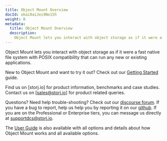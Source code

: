 ```yaml
---
title: Object Mount Overview
docId: okai0aiJei9No1Sh
weight: 0
metadata:
  title: Object Mount Overview
  description:
    Object Mount lets you interact with object storage as if it were a fast native file system with POSIX compatibility that can run any new or existing applications.
---
```


Object Mount lets you interact with object storage as if it were a fast native file system with POSIX compatibility that can run any new or existing applications.

New to Object Mount and want to try it out? Check out our [Getting Started](object-mount/getting-started/intro) guide.

Find us on [storj.io] for product information, benchmarks and case studies. Contact us on [sales@storj.io] for product related queries.

Questions? Need help trouble-shooting? Check out our [discourse forum](https://forum.storj.io/). If you have a bug to report, help us help you by reporting it on our [github](https://github.com/storj/storj). 
If you are on the Professional or Enterprise tiers, you can message us directly at [supportdcs@storj.io](mailto:supportdcs@storj.io).

The [User Guide](object-mount/user-guides) is also available with all options and details about how Object Mount works and all available options.
